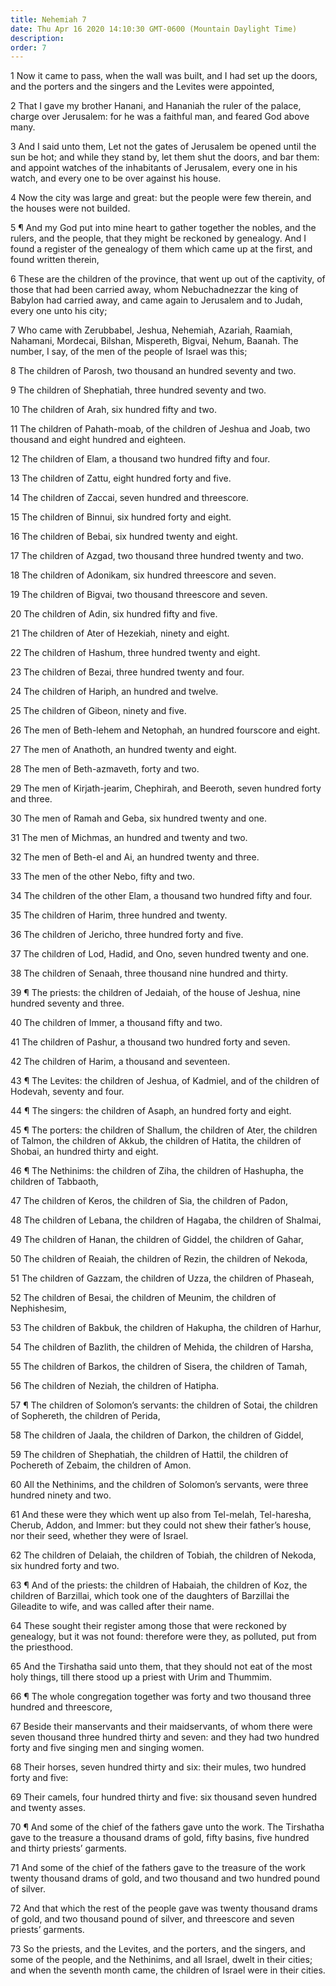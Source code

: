 ```yaml
---
title: Nehemiah 7
date: Thu Apr 16 2020 14:10:30 GMT-0600 (Mountain Daylight Time)
description: 
order: 7
---
```


<p>
  1 Now it came to pass, when the wall was built, and I had set up the doors,
  and the porters and the singers and the Levites were appointed,
</p>
<p>
  2 That I gave my brother Hanani, and Hananiah the ruler of the palace, charge
  over Jerusalem: for he was a faithful man, and feared God above many.
</p>
<p>
  3 And I said unto them, Let not the gates of Jerusalem be opened until the sun
  be hot; and while they stand by, let them shut the doors, and bar them: and
  appoint watches of the inhabitants of Jerusalem, every one in his watch, and
  every one to be over against his house.
</p>
<p>
  4 Now the city was large and great: but the people were few therein, and the
  houses were not builded.
</p>
<p>
  5 &#xB6; And my God put into mine heart to gather together the nobles, and the
  rulers, and the people, that they might be reckoned by genealogy. And I found
  a register of the genealogy of them which came up at the first, and found
  written therein,
</p>
<p>
  6 These are the children of the province, that went up out of the captivity,
  of those that had been carried away, whom Nebuchadnezzar the king of Babylon
  had carried away, and came again to Jerusalem and to Judah, every one unto his
  city;
</p>
<p>
  7 Who came with Zerubbabel, Jeshua, Nehemiah, Azariah, Raamiah, Nahamani,
  Mordecai, Bilshan, Mispereth, Bigvai, Nehum, Baanah. The number, I say, of the
  men of the people of Israel was this;
</p>
<p>8 The children of Parosh, two thousand an hundred seventy and two.</p>
<p>9 The children of Shephatiah, three hundred seventy and two.</p>
<p>10 The children of Arah, six hundred fifty and two.</p>
<p>
  11 The children of Pahath-moab, of the children of Jeshua and Joab, two
  thousand and eight hundred and eighteen.
</p>
<p>12 The children of Elam, a thousand two hundred fifty and four.</p>
<p>13 The children of Zattu, eight hundred forty and five.</p>
<p>14 The children of Zaccai, seven hundred and threescore.</p>
<p>15 The children of Binnui, six hundred forty and eight.</p>
<p>16 The children of Bebai, six hundred twenty and eight.</p>
<p>17 The children of Azgad, two thousand three hundred twenty and two.</p>
<p>18 The children of Adonikam, six hundred threescore and seven.</p>
<p>19 The children of Bigvai, two thousand threescore and seven.</p>
<p>20 The children of Adin, six hundred fifty and five.</p>
<p>21 The children of Ater of Hezekiah, ninety and eight.</p>
<p>22 The children of Hashum, three hundred twenty and eight.</p>
<p>23 The children of Bezai, three hundred twenty and four.</p>
<p>24 The children of Hariph, an hundred and twelve.</p>
<p>25 The children of Gibeon, ninety and five.</p>
<p>26 The men of Beth-lehem and Netophah, an hundred fourscore and eight.</p>
<p>27 The men of Anathoth, an hundred twenty and eight.</p>
<p>28 The men of Beth-azmaveth, forty and two.</p>
<p>
  29 The men of Kirjath-jearim, Chephirah, and Beeroth, seven hundred forty and
  three.
</p>
<p>30 The men of Ramah and Geba, six hundred twenty and one.</p>
<p>31 The men of Michmas, an hundred and twenty and two.</p>
<p>32 The men of Beth-el and Ai, an hundred twenty and three.</p>
<p>33 The men of the other Nebo, fifty and two.</p>
<p>34 The children of the other Elam, a thousand two hundred fifty and four.</p>
<p>35 The children of Harim, three hundred and twenty.</p>
<p>36 The children of Jericho, three hundred forty and five.</p>
<p>37 The children of Lod, Hadid, and Ono, seven hundred twenty and one.</p>
<p>38 The children of Senaah, three thousand nine hundred and thirty.</p>
<p>
  39 &#xB6; The priests: the children of Jedaiah, of the house of Jeshua, nine
  hundred seventy and three.
</p>
<p>40 The children of Immer, a thousand fifty and two.</p>
<p>41 The children of Pashur, a thousand two hundred forty and seven.</p>
<p>42 The children of Harim, a thousand and seventeen.</p>
<p>
  43 &#xB6; The Levites: the children of Jeshua, of Kadmiel, and of the children
  of Hodevah, seventy and four.
</p>
<p>44 &#xB6; The singers: the children of Asaph, an hundred forty and eight.</p>
<p>
  45 &#xB6; The porters: the children of Shallum, the children of Ater, the
  children of Talmon, the children of Akkub, the children of Hatita, the
  children of Shobai, an hundred thirty and eight.
</p>
<p>
  46 &#xB6; The Nethinims: the children of Ziha, the children of Hashupha, the
  children of Tabbaoth,
</p>
<p>47 The children of Keros, the children of Sia, the children of Padon,</p>
<p>
  48 The children of Lebana, the children of Hagaba, the children of Shalmai,
</p>
<p>49 The children of Hanan, the children of Giddel, the children of Gahar,</p>
<p>50 The children of Reaiah, the children of Rezin, the children of Nekoda,</p>
<p>51 The children of Gazzam, the children of Uzza, the children of Phaseah,</p>
<p>
  52 The children of Besai, the children of Meunim, the children of Nephishesim,
</p>
<p>
  53 The children of Bakbuk, the children of Hakupha, the children of Harhur,
</p>
<p>
  54 The children of Bazlith, the children of Mehida, the children of Harsha,
</p>
<p>55 The children of Barkos, the children of Sisera, the children of Tamah,</p>
<p>56 The children of Neziah, the children of Hatipha.</p>
<p>
  57 &#xB6; The children of Solomon&#x2019;s servants: the children of Sotai,
  the children of Sophereth, the children of Perida,
</p>
<p>58 The children of Jaala, the children of Darkon, the children of Giddel,</p>
<p>
  59 The children of Shephatiah, the children of Hattil, the children of
  Pochereth of Zebaim, the children of Amon.
</p>
<p>
  60 All the Nethinims, and the children of Solomon&#x2019;s servants, were
  three hundred ninety and two.
</p>
<p>
  61 And these were they which went up also from Tel-melah, Tel-haresha, Cherub,
  Addon, and Immer: but they could not shew their father&#x2019;s house, nor
  their seed, whether they were of Israel.
</p>
<p>
  62 The children of Delaiah, the children of Tobiah, the children of Nekoda,
  six hundred forty and two.
</p>
<p>
  63 &#xB6; And of the priests: the children of Habaiah, the children of Koz,
  the children of Barzillai, which took one of the daughters of Barzillai the
  Gileadite to wife, and was called after their name.
</p>
<p>
  64 These sought their register among those that were reckoned by genealogy,
  but it was not found: therefore were they, as polluted, put from the
  priesthood.
</p>
<p>
  65 And the Tirshatha said unto them, that they should not eat of the most holy
  things, till there stood up a priest with Urim and Thummim.
</p>
<p>
  66 &#xB6; The whole congregation together was forty and two thousand three
  hundred and threescore,
</p>
<p>
  67 Beside their manservants and their maidservants, of whom there were seven
  thousand three hundred thirty and seven: and they had two hundred forty and
  five singing men and singing women.
</p>
<p>
  68 Their horses, seven hundred thirty and six: their mules, two hundred forty
  and five:
</p>
<p>
  69 Their camels, four hundred thirty and five: six thousand seven hundred and
  twenty asses.
</p>
<p>
  70 &#xB6; And some of the chief of the fathers gave unto the work. The
  Tirshatha gave to the treasure a thousand drams of gold, fifty basins, five
  hundred and thirty priests&#x2019; garments.
</p>
<p>
  71 And some of the chief of the fathers gave to the treasure of the work
  twenty thousand drams of gold, and two thousand and two hundred pound of
  silver.
</p>
<p>
  72 And that which the rest of the people gave was twenty thousand drams of
  gold, and two thousand pound of silver, and threescore and seven
  priests&#x2019; garments.
</p>
<p>
  73 So the priests, and the Levites, and the porters, and the singers, and some
  of the people, and the Nethinims, and all Israel, dwelt in their cities; and
  when the seventh month came, the children of Israel were in their cities.
</p>
